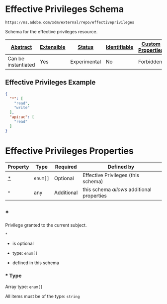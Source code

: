 
# Effective Privileges Schema

```
https://ns.adobe.com/xdm/external/repo/effectiveprivileges
```

Schema for the effective privileges resource.

| [Abstract](../../../abstract.md) | [Extensible](../../../extensions.md) | [Status](../../../status.md) | [Identifiable](../../../id.md) | [Custom Properties](../../../extensions.md) | [Additional Properties](../../../extensions.md) | Defined In |
|----------------------------------|--------------------------------------|------------------------------|--------------------------------|---------------------------------------------|-------------------------------------------------|------------|
| Can be instantiated | Yes | Experimental | No | Forbidden | Permitted | [external/repo/effectiveprivileges.schema.json](external/repo/effectiveprivileges.schema.json) |

## Effective Privileges Example
```json
{
  "*": [
    "read",
    "write"
  ],
  "api:ac": [
    "read"
  ]
}
```

# Effective Privileges Properties

| Property | Type | Required | Defined by |
|----------|------|----------|------------|
| [*](#) | `enum[]` | Optional | Effective Privileges (this schema) |
| `*` | any | Additional | this schema *allows* additional properties |

## *

Privilege granted to the current subject.

`*`
* is optional
* type: `enum[]`

* defined in this schema

### * Type


Array type: `enum[]`

All items must be of the type:
`string`








